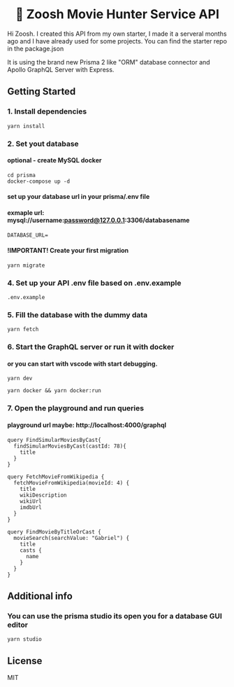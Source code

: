 <div align="center">
  <h1>🚀 Zoosh Movie Hunter Service API</h1>
</div>

Hi Zoosh. I created this API from my own starter, I made it a serveral months ago and I have already used for some projects. You can find the starter repo in the package.json

It is using the brand new Prisma 2 like "ORM" database connector and Apollo GraphQL Server with Express.

## Getting Started

### 1. Install dependencies
```
yarn install
```

### 2. Set yout database

#### optional - create MySQL docker

```
cd prisma
docker-compose up -d
```

#### set up your database url in your prisma/.env file
#### exmaple url: mysql://username:password@127.0.0.1:3306/databasename
```
DATABASE_URL=
```

#### !IMPORTANT! Create your first migration
```
yarn migrate
```

### 4. Set up your API .env file based on .env.example

```
.env.example
```

### 5. Fill the database with the dummy data

```
yarn fetch
```

### 6. Start the GraphQL server or run it with docker
#### or you can start with vscode with start debugging.
```
yarn dev
```

```
yarn docker && yarn docker:run
```



### 7. Open the playground and run queries
#### playground url maybe: http://localhost:4000/graphql
```
query FindSimularMoviesByCast{
  findSimularMoviesByCast(castId: 78){
    title
  }
}

query FetchMovieFromWikipedia {
  fetchMovieFromWikipedia(movieId: 4) {
    title
    wikiDescription
    wikiUrl
    imdbUrl
  }
}

query FindMovieByTitleOrCast {
  movieSearch(searchValue: "Gabriel") {
    title
    casts {
      name
    }
  }
}
```

## Additional info
### You can use the prisma studio its open you for a database GUI editor
```
yarn studio
```

## License
MIT